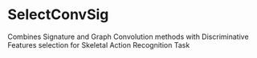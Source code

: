# SelectConvSig
Combines Signature and Graph Convolution methods with Discriminative Features selection for Skeletal Action Recognition Task 
